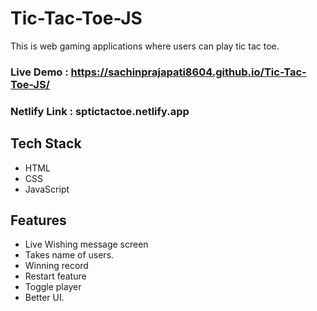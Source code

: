 # Tic-Tac-Toe-JS

This is web gaming applications where users can play  tic tac toe.



### Live Demo : https://sachinprajapati8604.github.io/Tic-Tac-Toe-JS/

### Netlify Link : sptictactoe.netlify.app

## Tech Stack
 * HTML
 * CSS
 * JavaScript

## Features 

* Live Wishing message screen
* Takes name of users.
* Winning record 
* Restart feature
* Toggle player
* Better UI.

